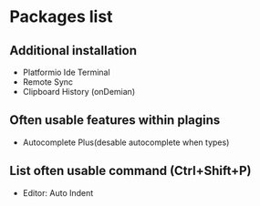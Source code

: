 # Packages list
## Additional installation
- Platformio Ide Terminal
- Remote Sync
- Clipboard History (onDemian)

## Often usable features within plagins
- Autocomplete Plus(desable autocomplete when types)

## List often usable command (Ctrl+Shift+P)
- Editor: Auto Indent
